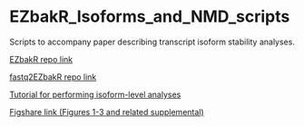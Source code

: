 # EZbakR_Isoforms_and_NMD_scripts
Scripts to accompany paper describing transcript isoform stability analyses.

[EZbakR repo link](https://github.com/isaacvock/EZbakR)

[fastq2EZbakR repo link](https://github.com/isaacvock/fastq2EZbakR)

[Tutorial for performing isoform-level analyses](https://github.com/isaacvock/Isoform_Analysis_Tutorial)

[Figshare link (Figures 1-3 and related supplemental)](https://figshare.com/s/5fe08d1e449bcd190e34)
